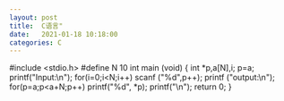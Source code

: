 ```yaml
---
layout: post
title:  C语言"
date:   2021-01-18 10:18:00
categories: C
---
```


#include <stdio.h>
#define N 10
int main (void)
{
    int *p,a[N],i;
    p=a; 
    printf("Input:\n");
    for(i=0;i<N;i++)
        scanf ("%d",p++);
    printf ("output:\n");
    for(p=a;p<a+N;p++) 
        printf("%d", *p);
        printf("\n");
    return 0;
	}